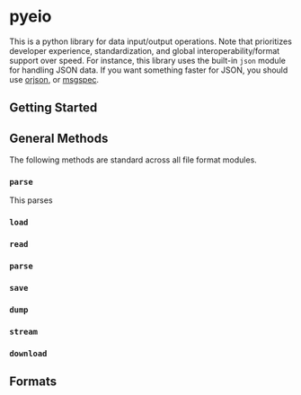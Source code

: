 # pyeio

This is a python library for data input/output operations. Note that prioritizes developer experience, standardization, and global interoperability/format support over speed. For instance, this library uses the built-in `json` module for handling JSON data. If you want something faster for JSON, you should use [orjson](https://github.com/ijl/orjson), or [msgspec](https://jcristharif.com/msgspec/).

## Getting Started



## General Methods

The following methods are standard across all file format modules.

### `parse`

This parses


### `load`

### `read`

### `parse`

### `save`

### `dump`

### `stream`

### `download`





## Formats




